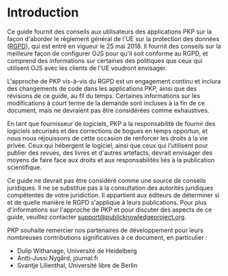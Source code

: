 # Introduction

Ce guide fournit des conseils aux utilisateurs des applications PKP sur la façon d'aborder le règlement général de l'UE sur la protection des données ([RGPD](https://www.eugdpr.org/)), qui est entré en vigueur le 25 mai 2018. Il fournit des conseils sur la meilleure façon de configurer OJS pour qu'il soit conforme au RGPD, et comprend des informations sur certaines des politiques que ceux qui utilisent OJS avec les clients de l'UE voudront envisager.

L'approche de PKP vis-à-vis du RGPD est un engagement continu et inclura des changements de code dans les applications PKP, ainsi que des révisions de ce guide, au fil du temps. Certaines informations sur les modifications à court terme de la demande sont incluses à la fin de ce document, mais ne devraient pas être considérées comme exhaustives.

En tant que fournisseur de logiciels, PKP a la responsabilité de fournir des logiciels sécurisés et des corrections de bogues en temps opportun, et nous nous réjouissons de cette occasion de renforcer les droits à la vie privée. Ceux qui hébergent le logiciel, ainsi que ceux qui l'utilisent pour publier des revues, des livres et d'autres artefacts, devrait envisager des moyens de faire face aux droits et aux responsabilités liés à la publication scientifique.

Ce guide ne devrait pas être considéré comme une source de conseils juridiques. Il ne se substitue pas à la consultation des autorités juridiques compétentes de votre juridiction. Il appartient aux éditeurs de déterminer si et de quelle manière le RGPD s'applique à leurs publications. Pour plus d'informations sur l'approche de PKP et pour discuter des aspects de ce guide, veuillez contacter <support@publicknowledgeproject.org>.

PKP souhaite remercier nos partenaires de développement pour leurs nombreuses contributions significatives à ce document, en particulier :

* Dulip Withanage, Université de Heidelberg
* Antti-Jussi Nygård, journal.fi
* Svantje Lilienthal, Université libre de Berlin
